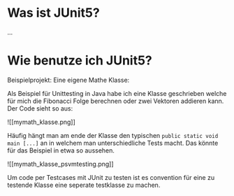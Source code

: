 # Was ist JUnit5?
...
# Wie benutze ich JUnit5?
Beispielprojekt: Eine eigene Mathe Klasse:

Als Beispiel für Unittesting in Java habe ich eine Klasse geschrieben welche für mich die Fibonacci Folge berechnen oder zwei Vektoren addieren kann. Der Code sieht so aus:

![[mymath_klasse.png]]

Häufig hängt man am ende der Klasse den typischen `public static void main [...]` an in welchem man unterschiedliche Tests macht. Das könnte für das Beispiel in etwa so aussehen.

![[mymath_klasse_psvmtesting.png]]



Um code per Testcases mit JUnit zu testen ist es convention für eine zu testende Klasse eine seperate testklasse zu machen.